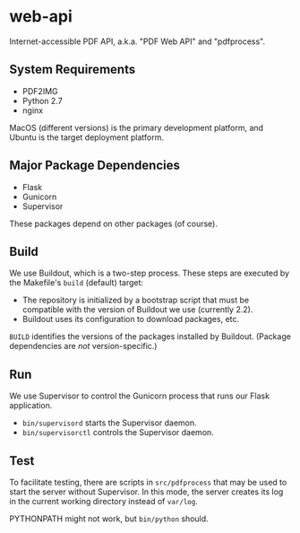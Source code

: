 # web-api

Internet-accessible PDF API, a.k.a. "PDF Web API" and "pdfprocess".

## System Requirements

* PDF2IMG
* Python 2.7
* nginx

MacOS (different versions) is the primary development platform, and Ubuntu is the target deployment platform.

## Major Package Dependencies

* Flask
* Gunicorn
* Supervisor

These packages depend on other packages (of course).

## Build

We use Buildout, which is a two-step process. These steps are executed by the Makefile's `build` (default) target:

* The repository is initialized by a bootstrap script that must be compatible with the version of Buildout we use (currently 2.2).
* Buildout uses its configuration to download packages, etc.

`BUILD` identifies the versions of the packages installed by Buildout. (Package dependencies are *not* version-specific.)

## Run

We use Supervisor to control the Gunicorn process that runs our Flask application.

* `bin/supervisord` starts the Supervisor daemon.
* `bin/supervisorctl` controls the Supervisor daemon.

## Test

To facilitate testing, there are scripts in `src/pdfprocess` that may be used to start the server without Supervisor. In this mode, the server creates its log in the current working directory instead of `var/log`.

PYTHONPATH might not work, but `bin/python` should.
